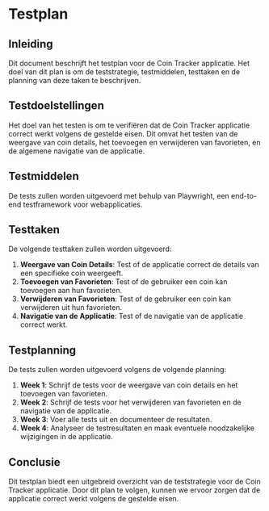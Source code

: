 # Testplan

## Inleiding

Dit document beschrijft het testplan voor de Coin Tracker applicatie. Het doel van dit plan is om de teststrategie, testmiddelen, testtaken en de planning van deze taken te beschrijven.

## Testdoelstellingen

Het doel van het testen is om te verifiëren dat de Coin Tracker applicatie correct werkt volgens de gestelde eisen. Dit omvat het testen van de weergave van coin details, het toevoegen en verwijderen van favorieten, en de algemene navigatie van de applicatie.

## Testmiddelen

De tests zullen worden uitgevoerd met behulp van Playwright, een end-to-end testframework voor webapplicaties.

## Testtaken

De volgende testtaken zullen worden uitgevoerd:

1. **Weergave van Coin Details**: Test of de applicatie correct de details van een specifieke coin weergeeft.
2. **Toevoegen van Favorieten**: Test of de gebruiker een coin kan toevoegen aan hun favorieten.
3. **Verwijderen van Favorieten**: Test of de gebruiker een coin kan verwijderen uit hun favorieten.
4. **Navigatie van de Applicatie**: Test of de navigatie van de applicatie correct werkt.

## Testplanning

De tests zullen worden uitgevoerd volgens de volgende planning:

1. **Week 1**: Schrijf de tests voor de weergave van coin details en het toevoegen van favorieten.
2. **Week 2**: Schrijf de tests voor het verwijderen van favorieten en de navigatie van de applicatie.
3. **Week 3**: Voer alle tests uit en documenteer de resultaten.
4. **Week 4**: Analyseer de testresultaten en maak eventuele noodzakelijke wijzigingen in de applicatie.

## Conclusie

Dit testplan biedt een uitgebreid overzicht van de teststrategie voor de Coin Tracker applicatie. Door dit plan te volgen, kunnen we ervoor zorgen dat de applicatie correct werkt volgens de gestelde eisen.
